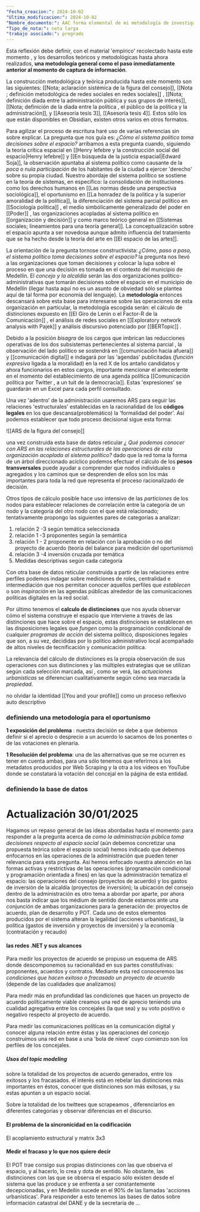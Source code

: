 ```yaml
---
"Fecha_creacion:": 2024-10-02
"Ultima_modificacion:": 2024-10-02
"Nombre_documento:": AAC forma elemental de mi metodología de investigación
"Tipo_de_nota:": nota larga
"trabajo asociado:": pregrado
---
```

Esta reflexión debe definir, con el material 'empírico' recolectado hasta este momento , y los desarrollos teóricos y metodológicas hasta ahora realizados, **una metodología general como el paso inmediatamente anterior al momento de captura de información**. 

La construcción metodológica y teórica producida hasta este momento son las siguientes: [[Nota; aclaración sistémica de la figura del consejo]], [[Nota ; definición metodológica de redes sociales en redes sociales]] , [[Nota; definición diada entre la administración pública y sus grupos de interés]], [[Nota; definición de la diada entre la política , el público de la política y la administración]], y  [[Asesoría tesis 3]], [[Asesoría tesis 4]]. Estos sólo los que están disponibles en Obsidian, existen otros varios en otros formatos. 

Para agilizar el proceso de escritura haré uso de varias referencias sin sobre explicar. La pregunta que nos guía es: *¿Cómo el sistema político toma decisiones sobre el espacio?*  arribamos a esta pregunta cuando, siguiendo la  teoría crítica espacial en [[Henry lefebre y la construcción social del espacio|Henry lefebre]] y [[En búsqueda de la justicia espacial|Edward Soja]], la observación apuntaba al sistema político como causante de la *poca o nula participación* de los habitantes de la ciudad a ejercer 'derecho' sobre su propia ciudad. Nuestro abordaje del sistema político se sostiene en la teoría de sistemas, en específico: la consolidación de instituciones como los derechos humanos en [[Las normas desde una perspectiva sociológica]], el oportunismo en [[La honradez de la politica y la superior amoralidad de la política]], la diferenciación del sistema parcial político en [[Sociología política]] , el medio simbólicamente generalizado del poder en [[Poder]] , las organizaciones acopladas al sistema político en [[organización y decisión]] y como marco teórico general en [[Sistemas sociales; lineamientos para una teoría general]]. La conceptualización sobre el espacio apunta a ser novedosa aunque admito influencia del tratamiento que se ha hecho desde la teoría del arte en [[El espacio de las artes]]. 

La orientación de la pregunta tornose constructivista: *¿Cómo, paso a paso, el sistema político toma decisiones sobre el espacio?*  la pregunta nos llevó a las organizaciones que toman decisiones y colocar la lupa sobre el proceso en que una decisión es tomada en el contexto del municipio de Medellín. El *concejo y la alcaldía* serán las dos organizaciones político-administrativas que tomarán decisiones sobre el espacio en el municipio de Medellín (llegar hasta aquí no es un asunto de obviedad sólo se plantea aquí de tal forma por economía del lenguaje). La **metodología**  entonces descansará sobre esta base para interesarse sobre las operaciones de esta organización en particular, la metodología escogida serán: el cálculo de distinciones expuesto en [[El Giro de Lenin o el Factor-R de la Comunicación]] , el análisis de redes sociales en [[Exploratory network analysis with Pajek]] y análisis discursivo potenciado por [[BERTopic]] . 

Debido a la posición *bisagra* de los cargos que imbrican las reducciones operativas de los dos subsistemas pertenecientes al sistema parcial , la observación del lado político se sostendrá en [[comunicación hacia afuera]] y [[comunicación digital]] e indagará por las 'agendas' publicitadas (*función expresiva* ligada a la moralidad) en la red X de los antaño candidatos y ahora funcionarios en estos cargos, importante mencionar el antecedente en el momento del establecimiento de una agenda política [[Comunicación política por Twitter , a un tuit de la democracia]]. Estas 'expresiones' se guardarán en un Excel para cada perfil consultado.   

Una vez 'adentro' de la administración usaremos ARS para seguir las relaciones 'estructurales' establecidas en la racionalidad de los **códigos legales** en los que descansa(problemático) la 'formalidad del poder'. Así podemos establecer que todo proceso decisional sigue esta forma: 

![[ARS de la figura del consejo]]

una vez construida esta base de datos reticular *¿ Qué podemos conocer con ARS en las relaciones estructurales de las operaciones de esta organización acoplada al sistema político?* dado que la red toma la forma de un árbol direccionado acíclico podemos efectuar el cálculo de los **pesos transversales**  puede ayudar a comprender que nodos individuales o agregados y los caminos que se desprenden de ellos son los más importantes para  toda la red que representa el proceso racionalizado de decisión. 

Otros tipos de cálculo posible hace uso intensivo de las *particiones* de los nodos para establecer relaciones de correlación entre la categoría de un nodo y la categoría del otro nodo con el que está relacionado; tentativamente propongo las siguientes pares de categorías a analizar:
1) relación 2 -3 según temática seleccionada 
2) relación 1 -3 proponentes según la semántica 
3) relación 1 - 2  proponente en relación con la aprobación o no del proyecto de acuerdo (teoría del balance para medición del oportunismo)
4) relación 3 -4 inversión cruzada por temática 
5) Medidas descriptivas según cada categoría 

Con otra base de datos reticular construida a partir de las relaciones entre perfiles podemos indagar sobre mediciones de roles, centralidad e intermediación que nos permitan conocer aquellos perfiles que *establecen* o son *inspiración* en las agendas públicas alrededor de las comunicaciones políticas digitales en la red social. 

Por último tenemos el **calculo de distinciones** que nos ayuda observar cómo el sistema construye el espacio que interviene a través de las distinciones que hace sobre el espacio, estas distinciones se establecen en las disposiciones legales que *fungen* como la programación condicional de cualquier *programas de acción* del sistema político, disposiciones legales que son, a su vez, decididas por lo político administrativo local acompañado de altos niveles de tecnificación y comunicación política. 

La relevancia del cálculo de distinciones es la propia observación de sus operaciones con sus distinciones y las múltiples estrategias que se utilizan según cada selección marcada, así , como se verá, las *actuaciones urbanísticas* se diferencian cualitativamente según cómo sea marcada la *propiedad*. 

no olvidar la identidad [[You and your profile]] como un proceso reflexivo auto descriptivo 

### definiendo una metodología para el oportunismo

**1 exposición del problema** : nuestra decisión se debe a que debemos  definir si el aprecio o desprecio a un acuerdo lo sacamos de los ponentes o de las votaciones en plenaria.

**1 Resolución del problema**: una de las alternativas que se me ocurren es tener en cuenta ambas, para una sólo tenemos que referirnos a los metadatos producidos por Web Scraping y la otra a los videos en YouTube donde se constatará la votación del concejal en la página de esta entidad.  

### definiendo la base de datos

# Actualización 30/01/2025

Hagamos un repaso general de las ideas abordadas hasta el momento: para responder a la pregunta acerca de *como la administración pública toma decisiones respecto al espacio social* (aún debemos concretizar una propuesta teórica sobre el espacio social) hemos indicado que debemos enfocarnos en las operaciones de la administración que pueden tener relevancia para esta pregunta. Así hemos enfocado nuestra atención en las formas activas y restrictivas de las operaciones (programación condicional y programación orientada a fines) en las que la administración tematiza el espacio: las operaciones del consejo (proyectos de acuerdo) y los gastos de inversión de la alcaldía (proyectos de inversión); la ubicación del consejo dentro de la administración es otro tema a abordar por aparte, por ahora nos basta indicar que los médium de sentido donde estamos ante una conjunción de ambas organizaciones para la generación de:  proyectos de acuerdo, plan de desarrollo y POT. Cada uno de estos elementos producidos por el sistema alteran la legalidad (acciones urbanísticas), la política (gastos de inversión y proyectos de inversión) y la economía (contratación y recaudo) 
#### las redes .NET y sus alcances
Para medir los proyectos de acuerdo se propuso un esquema de ARS donde descomponemos su racionalidad en sus partes constitutivas: proponentes, acuerdos y contratos. Mediante esta red conoceremos las *condiciones que hacen exitoso o fracasado un proyecto de acuerdo* (depende de las cualidades que analizamos)

Para medir más en profundidad las condiciones que hacen un proyecto de acuerdo políticamente viable creamos una red de aprecio teniendo una cualidad agregativa entre los concejales (la que sea) y su voto positivo o negativo respecto al proyecto de acuerdo. 

Para medir las comunicaciones políticas en la comunicación digital y conocer alguna relación entre éstas y las operaciones del concejo construimos una red en base a una 'bola de nieve' cuyo comienzo son los perfiles de los concejales.
##### Usos del topic modeling 
sobre la totalidad de los proyectos de acuerdo generados, entre los exitosos y los fracasados. el interés está en rebelar las distinciones más importantes en éstos, conocer que distinciones son más exitosas, y su estas apuntan a un espacio social.  

Sobre la totalidad de los twittees que scrapeamos , diferenciarlos en diferentes categorías y observar diferencias en el discurso. 

#### El problema de la sincronicidad en la codificación
El acoplamiento estructural y matrix 3x3 
#### Medir el fracaso y lo que nos quiere decir

El POT trae consigo sus propias distinciones con las que observa el espacio, y al hacerlo, lo crea y dota de sentido. No obstante, las distinciones con las que se observa el espacio sólo existen desde el sistema que las produce y se enfrenta a ser constantemente decepcionadas, y en Medellín sucede en el 90% de las llamadas 'acciones urbanísticas'. Para responder a esto tenemos las bases de datos sobre información catastral del DANE y de la secretaría de ... 

 


